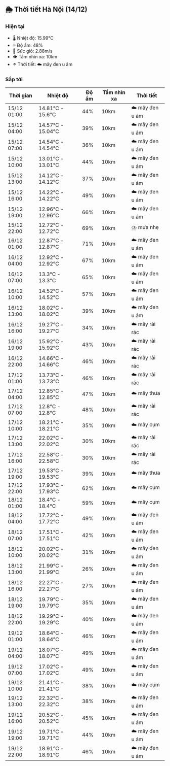 ## 🌦️ Thời tiết Hà Nội (14/12)

### Hiện tại

- 🌡️ Nhiệt độ: 15.99℃
- 💦 Độ ẩm: 48%
- 💨 Sức gió: 2.88m/s
- 👁️ Tầm nhìn xa: 10km
- ☂️ Thời tiết: ☁️ mây đen u ám

### Sắp tới

| Thời gian | Nhiệt độ | Độ ẩm | Tầm nhìn xa | Thời tiết |
| --- | --- | --- | --- | --- |
| 15/12 01:00 | 14.81℃ - 15.6℃ | 44% | 10km | ☁️ mây đen u ám |
| 15/12 04:00 | 14.57℃ - 15.04℃ | 39% | 10km | ☁️ mây đen u ám |
| 15/12 07:00 | 14.54℃ - 14.54℃ | 36% | 10km | ☁️ mây đen u ám |
| 15/12 10:00 | 13.01℃ - 13.01℃ | 44% | 10km | ☁️ mây đen u ám |
| 15/12 13:00 | 14.12℃ - 14.12℃ | 37% | 10km | ☁️ mây đen u ám |
| 15/12 16:00 | 14.22℃ - 14.22℃ | 49% | 10km | ☁️ mây đen u ám |
| 15/12 19:00 | 12.96℃ - 12.96℃ | 66% | 10km | ☁️ mây đen u ám |
| 15/12 22:00 | 12.72℃ - 12.72℃ | 69% | 10km | ⛈️ mưa nhẹ |
| 16/12 01:00 | 12.87℃ - 12.87℃ | 71% | 10km | ☁️ mây đen u ám |
| 16/12 04:00 | 12.92℃ - 12.92℃ | 67% | 10km | ☁️ mây đen u ám |
| 16/12 07:00 | 13.3℃ - 13.3℃ | 65% | 10km | ☁️ mây đen u ám |
| 16/12 10:00 | 14.52℃ - 14.52℃ | 57% | 10km | ☁️ mây đen u ám |
| 16/12 13:00 | 18.02℃ - 18.02℃ | 39% | 10km | ☁️ mây đen u ám |
| 16/12 16:00 | 19.27℃ - 19.27℃ | 34% | 10km | ☁️ mây rải rác |
| 16/12 19:00 | 15.92℃ - 15.92℃ | 43% | 10km | ☁️ mây rải rác |
| 16/12 22:00 | 14.66℃ - 14.66℃ | 46% | 10km | ☁️ mây rải rác |
| 17/12 01:00 | 13.73℃ - 13.73℃ | 46% | 10km | ☁️ mây rải rác |
| 17/12 04:00 | 12.85℃ - 12.85℃ | 47% | 10km | ☁️ mây thưa |
| 17/12 07:00 | 12.8℃ - 12.8℃ | 48% | 10km | ☁️ mây rải rác |
| 17/12 10:00 | 18.21℃ - 18.21℃ | 35% | 10km | ☁️ mây cụm |
| 17/12 13:00 | 22.02℃ - 22.02℃ | 30% | 10km | ☁️ mây rải rác |
| 17/12 16:00 | 22.58℃ - 22.58℃ | 30% | 10km | ☁️ mây rải rác |
| 17/12 19:00 | 19.53℃ - 19.53℃ | 39% | 10km | ☁️ mây thưa |
| 17/12 22:00 | 17.93℃ - 17.93℃ | 62% | 10km | ☁️ mây cụm |
| 18/12 01:00 | 18.4℃ - 18.4℃ | 59% | 10km | ☁️ mây cụm |
| 18/12 04:00 | 17.72℃ - 17.72℃ | 49% | 10km | ☁️ mây đen u ám |
| 18/12 07:00 | 17.51℃ - 17.51℃ | 42% | 10km | ☁️ mây đen u ám |
| 18/12 10:00 | 20.02℃ - 20.02℃ | 31% | 10km | ☁️ mây đen u ám |
| 18/12 13:00 | 21.99℃ - 21.99℃ | 26% | 10km | ☁️ mây đen u ám |
| 18/12 16:00 | 22.27℃ - 22.27℃ | 27% | 10km | ☁️ mây đen u ám |
| 18/12 19:00 | 19.79℃ - 19.79℃ | 35% | 10km | ☁️ mây đen u ám |
| 18/12 22:00 | 19.29℃ - 19.29℃ | 40% | 10km | ☁️ mây đen u ám |
| 19/12 01:00 | 18.64℃ - 18.64℃ | 46% | 10km | ☁️ mây đen u ám |
| 19/12 04:00 | 18.07℃ - 18.07℃ | 49% | 10km | ☁️ mây đen u ám |
| 19/12 07:00 | 17.02℃ - 17.02℃ | 49% | 10km | ☁️ mây đen u ám |
| 19/12 10:00 | 21.41℃ - 21.41℃ | 38% | 10km | ☁️ mây cụm |
| 19/12 13:00 | 22.32℃ - 22.32℃ | 38% | 10km | ☁️ mây đen u ám |
| 19/12 16:00 | 20.52℃ - 20.52℃ | 45% | 10km | ☁️ mây đen u ám |
| 19/12 19:00 | 19.71℃ - 19.71℃ | 44% | 10km | ☁️ mây đen u ám |
| 19/12 22:00 | 18.91℃ - 18.91℃ | 46% | 10km | ☁️ mây đen u ám |
